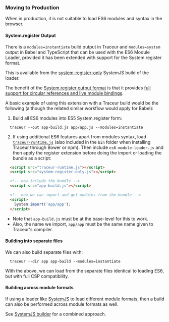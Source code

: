 ### Moving to Production

When in production, it is not suitable to load ES6 modules and syntax in the browser.

#### System.register Output

There is a `modules=instantiate` build output in Traceur and `modules=system` output in Babel and TypeScript that can be used with the ES6 Module Loader, 
provided it has been extended with support for the System.register format.

This is available from the [system-register-only](https://github.com/systemjs/systemjs/tree/0.17.0/dist) SystemJS build of the loader.

The benefit of the [System.register output format](system-register.md) is that it provides [full support for circular references and live module bindings](circular-references-bindings.md).

A basic example of using this extension with a Traceur build would be the following (although the related similar workflow would apply for Babel):

1. Build all ES6 modules into ES5 System.register form:

  ```
    traceur --out app-build.js app/app.js --modules=instantiate
  ```

2. If using additional ES6 features apart from modules syntax, load [`traceur-runtime.js`](https://raw.githubusercontent.com/jmcriffey/bower-traceur-runtime/0.0.79/traceur-runtime.js) (also included in the `bin` folder when installing Traceur through Bower or npm). Then include `es6-module-loader.js` and then apply the register extension before doing the import or loading the bundle as a script:

  ```html
    <script src="traceur-runtime.js"></script>
    <script src="system-register-only.js"></script>

    <!-- now include the bundle -->
    <script src="app-build.js"></script>

    <!-- now we can import and get modules from the bundle -->
    <script>
      System.import('app/app');
    </script>
  ```

* Note that `app-build.js` must be at the base-level for this to work.
* Also, the name we import, `app/app` must be the same name given to Traceur's compiler.

#### Building into separate files

We can also build separate files with:

```
  traceur --dir app app-build --modules=instantiate
```

With the above, we can load from the separate files identical to loading ES6, but with full CSP compatibility.

#### Building across module formats

If using a loader like [SystemJS](https://github.com/systemjs/systemjs) to load different module formats, then a build can also be performed across module formats as well.

See [SystemJS builder](https://github.com/systemjs/builder) for a combined approach.
